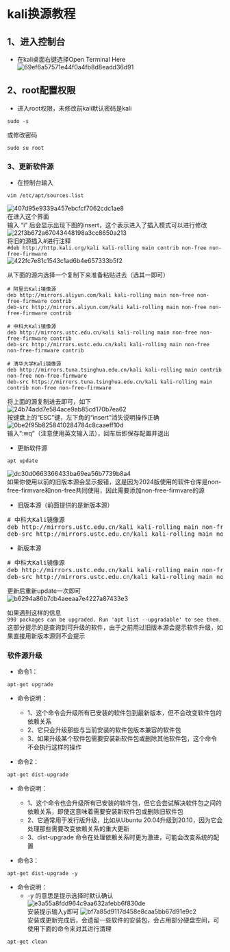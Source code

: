 # kali换源教程

## 1、进入控制台
- 在kali桌面右键选择Open Terminal Here
![69ef6a57571e44f0a4fb8d8eadd36d91](https://github.com/user-attachments/assets/72b8edb9-91c4-4f0f-af5c-25c159f28272)  

## 2、root配置权限
- 进入root权限，未修改前kali默认密码是kali  
```
sudo -s
```
或修改密码
```
sudo su root
```

### 3、更新软件源
- 在控制台输入
```
vim /etc/apt/sources.list
```
![407d95e9339a457ebcfcf7062cdc1ae8](https://github.com/user-attachments/assets/50091e7d-3517-420d-95ba-8b838f2a2e3d)  
在进入这个界面  
输入 “i” 后会显示出现下图的insert，这个表示进入了插入模式可以进行修改  
![22f3b672a67043448198a3cc8650a213](https://github.com/user-attachments/assets/6f7cf82f-6c85-4334-8f2b-7ede3cb03c66)  
将旧的源插入#进行注释  
`#deb http://http.kali.org/kali kali-rolling main contrib non-free non-free-firmware`  
![422fc7e81c1543c1ad6b4e657333b5f2](https://github.com/user-attachments/assets/95b62463-0f16-4081-84a7-86ab04330219)  

从下面的源内选择一个复制下来准备粘贴进去（选其一即可）  
```
# 阿里云Kali镜像源
deb http://mirrors.aliyun.com/kali kali-rolling main non-free non-free-firmware contrib
deb-src http://mirrors.aliyun.com/kali kali-rolling main non-free non-free-firmware contrib
```
```
# 中科大Kali镜像源
deb http://mirrors.ustc.edu.cn/kali kali-rolling main non-free non-free-firmware contrib
deb-src http://mirrors.ustc.edu.cn/kali kali-rolling main non-free non-free-firmware contrib
```
```
# 清华大学Kali镜像源
deb http://mirrors.tuna.tsinghua.edu.cn/kali kali-rolling main contrib non-free non-free-firmware
deb-src https://mirrors.tuna.tsinghua.edu.cn/kali kali-rolling main contrib non-free non-free-firmware
```
将上面的源复制进去即可，如下  
![24b74add7e584ace9ab85cd170b7ea62](https://github.com/user-attachments/assets/40b95324-dcaf-459a-abc6-2f03f57152ad)  
按键盘上的“ESC”键，左下角的“insert”消失说明操作正确  
![0be2f95b8258410284784c8caaeff10d](https://github.com/user-attachments/assets/76fdd035-54f9-40b2-9d41-e8d08ac6a366)  
输入“:wq”（注意使用英文输入法），回车后即保存配置并退出  
- 更新软件源  
```
apt update
```
![dc30d0663366433ba69ea56b7739b8a4](https://github.com/user-attachments/assets/31370d7d-0dbf-4c76-aa40-2a92c8a4cecf)  
如果你使用以前的旧版本源会显示报错，这是因为2024版使用的软件仓库是non-free-firmvare和non-free共同使用，因此需要添加non-free-firmvare的源  
- 旧版本源（前面提供的是新版本源）  
<pre>
# 中科大Kali镜像源 
deb http://mirrors.ustc.edu.cn/kali kali-rolling main non-free contrib
deb-src http://mirrors.ustc.edu.cn/kali kali-rolling main non-free contrib
</pre>
- 新版本源  
<pre>
# 中科大Kali镜像源
deb http://mirrors.ustc.edu.cn/kali kali-rolling main non-free non-free-firmware contrib
deb-src http://mirrors.ustc.edu.cn/kali kali-rolling main non-free non-free-firmware contrib
</pre>
更新后重新update一次即可  
![b6294a86b7db4aeeaa7e4227a87433e3](https://github.com/user-attachments/assets/0d1ecb3e-0841-4e64-a055-146a8f0ea5d2)  

如果遇到这样的信息  
`990 packages can be upgraded. Run 'apt list --upgradable' to see them.`  
这部分提示的是查询到可升级的软件，由于之前用过旧版本源会提示软件升级，如果直接用新版本源则不会提示  

### 软件源升级  
- 命令1：
```
apt-get upgrade
```
- 命令说明：
  - 1、这个命令会升级所有已安装的软件包到最新版本，但不会改变软件包的依赖关系
  - 2、它只会升级那些与当前安装的软件包版本兼容的软件包
  - 3、如果升级某个软件包需要安装新软件包或删除其他软件包，这个命令不会执行这样的操作

- 命令2：
```
apt-get dist-upgrade
```
- 命令说明：
  - 1、这个命令也会升级所有已安装的软件包，但它会尝试解决软件包之间的依赖关系，即使这意味着需要安装新软件包或删除旧软件包
  - 2、它通常用于发行版升级，比如从Ubuntu 20.04升级到20.10，因为它会处理那些需要改变依赖关系的重大更新
  - 3、dist-upgrade 命令在处理依赖关系时更为激进，可能会改变系统的配置

- 命令3：
```
apt-get dist-upgrade -y
```

- 命令说明：
  - -y 的意思是提示选择时默认确认  
![e3a55a8fdd964c9aa632afebb6f830de](https://github.com/user-attachments/assets/1a1fe399-69ce-46fe-8242-ef52ba5cd994)  
安装提示输入y即可
![bf7a85d9117d458e8caa5bb67d91e9c2](https://github.com/user-attachments/assets/420cd2f2-0cac-4aa9-8c9d-f8fd6ed56289)  
安装或更新完成后，会遗留一些软件的安装包，会占用部分硬盘空间，可使用下面的命令来对其进行清理
```
apt-get clean
```
